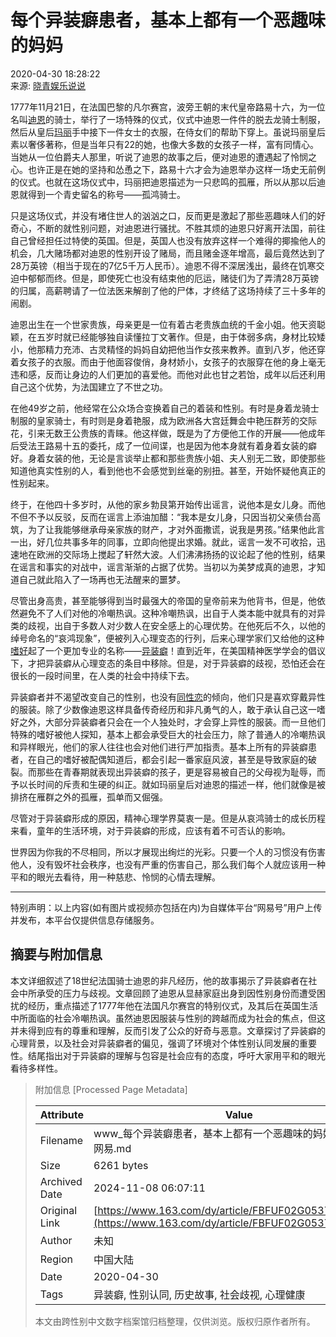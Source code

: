 # 每个异装癖患者，基本上都有一个恶趣味的妈妈

2020-04-30 18:28:22  
来源: [晓青娱乐说说](https://www.163.com/dy/media/T1551091348587.html)

1777年11月21日，在法国巴黎的凡尔赛宫，波旁王朝的末代皇帝路易十六，为一位名叫[迪恩](https://ent.163.com/keywords/8/e/8fea6069/1.html)的骑士，举行了一场特殊的仪式，仪式中迪恩一件件的脱去龙骑士制服，然后从皇后[玛丽](https://ent.163.com/keywords/7/9/739b4e3d/1.html)手中接下一件女士的衣服，在侍女们的帮助下穿上。虽说玛丽皇后素以奢侈著称，但是当年只有22的她，也像大多数的女孩子一样，富有同情心。当她从一位伯爵夫人那里，听说了迪恩的故事之后，便对迪恩的遭遇起了怜悯之心。也许正是在她的坚持和怂恿之下，路易十六才会为迪恩举办这样一场史无前例的仪式。也就在这场仪式中，玛丽把迪恩描述为一只悲鸣的孤雁，所以从那以后迪恩就得到一个青史留名的称号——孤鸿骑士。

只是这场仪式，并没有堵住世人的汹汹之口，反而更是激起了那些恶趣味人们的好奇心，不断的就性别问题，对迪恩进行骚扰。不胜其烦的迪恩只好离开法国，前往自己曾经担任过特使的英国。但是，英国人也没有放弃这样一个难得的揶揄他人的机会，几大赌场都对迪恩的性别开设了赌局，而且赌金逐年增高，最后竟然达到了28万英镑（相当于现在的7亿5千万人民币）。迪恩不得不深居浅出，最终在饥寒交迫中郁郁而终。但是，即使死亡也没有结束他的厄运，赌徒们为了弄清28万英镑的归属，高薪聘请了一位法医来解剖了他的尸体，才终结了这场持续了三十多年的闹剧。

迪恩出生在一个世家贵族，母亲更是一位有着古老贵族血统的千金小姐。他天资聪颖，在五岁时就已经能够独自读懂拉丁文著作。但是，由于体弱多病，身材比较矮小，他那精力充沛、古灵精怪的妈妈自幼把他当作女孩来教养。直到八岁，他还穿着女孩子的衣服。而由于他面容俊俏，身材娇小，女孩子的衣服穿在他的身上毫无违和感，反而让身边的人们更加的喜爱他。而他对此也甘之若饴，成年以后还利用自己这个优势，为法国建立了不世之功。

在他49岁之前，他经常在公众场合变换着自己的着装和性别。有时是身着龙骑士制服的皇家骑士，有时则是身着艳服，成为欧洲各大宫廷舞会中艳压群芳的交际花，引来无数王公贵族的青睐。他这样做，既是为了方便他工作的开展——他成年后受法王路易十五的委托，成了一位间谍，也是因为他本身就有着身着女装的癖好。身着女装的他，无论是言谈举止都和那些贵族小姐、夫人别无二致，即使那些知道他真实性别的人，看到他也不会感觉到丝毫的别扭。甚至，开始怀疑他真正的性别起来。

终于，在他四十多岁时，从他的家乡勃艮第开始传出谣言，说他本是女儿身。而他不但不予以反驳，反而在谣言上添油加醋：“我本是女儿身，只因当初父亲债台高筑，为了让我能够继承母亲家族的财产，才对外面撒谎，说我是男孩。”结果他此言一出，好几位共事多年的同事，立即向他提出求婚。就此，谣言一发不可收拾，迅速地在欧洲的交际场上搅起了轩然大波。人们沸沸扬扬的议论起了他的性别，结果在谣言和事实的对战中，谣言渐渐的占据了优势。当初以为美梦成真的迪恩，才知道自己就此陷入了一场再也无法醒来的噩梦。

尽管出身高贵，甚至能够得到当时最强大的帝国的皇帝前来为他背书，但是，他依然避免不了人们对他的冷嘲热讽。这种冷嘲热讽，出自于人类本能中就具有的对异类的歧视，出自于多数人对少数人在安全感上的心理优势。在他死后不久，以他的绰号命名的“哀鸿现象”，便被列入心理变态的行列，后来心理学家们又给他的这种[嗜好](https://ent.163.com/keywords/5/d/55dc597d/1.html)起了一个更加专业的名称——[异装癖](https://ent.163.com/keywords/5/0/5f0288c57656/1.html)！直到近年，在美国精神医学学会的倡议下，才把异装癖从心理变态的条目中移除。但是，对于异装癖的歧视，恐怕还会在很长的一段时间里，在人类的社会中持续下去。

异装癖者并不渴望改变自己的性别，也没有[同性恋](https://ent.163.com/keywords/5/0/540c6027604b/1.html)的倾向，他们只是喜欢穿戴异性的服装。除了少数像迪恩这样具备传奇经历和非凡勇气的人，敢于承认自己这一嗜好之外，大部分异装癖者只会在一个人独处时，才会穿上异性的服装。而一旦他们特殊的嗜好被他人探知，基本上都会承受巨大的社会压力，除了普通人的冷嘲热讽和异样眼光，他们的家人往往也会对他们进行严加指责。基本上所有的异装癖患者，在自己的嗜好被配偶知道后，都会引起一番家庭风波，甚至是导致家庭的破裂。而那些在青春期就表现出异装癖的孩子，更是容易被自己的父母视为耻辱，而予以长时间的斥责和生硬的纠正。就如玛丽皇后对迪恩的描述一样，他们就像是被排挤在雁群之外的孤雁，孤单而又倔强。

尽管对于异装癖形成的原因，精神心理学界莫衷一是。但是从哀鸿骑士的成长历程来看，童年的生活环境，对于异装癖的形成，应该有着不可否认的影响。

世界因为你我的不尽相同，所以才展现出绚烂的光彩。只要一个人的习惯没有伤害他人，没有毁坏社会秩序，也没有严重的伤害自己，那么我们每个人就应该用一种平和的眼光去看待，用一种慈悲、怜悯的心情去理解。

---

特别声明：以上内容(如有图片或视频亦包括在内)为自媒体平台“网易号”用户上传并发布，本平台仅提供信息存储服务。

## 摘要与附加信息

<!-- tcd_abstract -->
本文详细叙述了18世纪法国骑士迪恩的非凡经历，他的故事揭示了异装癖者在社会中所承受的压力与歧视。文章回顾了迪恩从显赫家庭出身到因性别身份而遭受困扰的经历，重点描述了1777年他在法国凡尔赛宫的特别仪式，及其后在英国生活中所面临的社会冷嘲热讽。虽然迪恩因服装与性别的跨越而成为社会的焦点，但这并未得到应有的尊重和理解，反而引发了公众的好奇与恶意。文章探讨了异装癖的心理背景，以及社会对异装癖者的偏见，强调了环境对个体性别认同发展的重要性。结尾指出对于异装癖的理解与包容是社会应有的态度，呼吁大家用平和的眼光看待多样性。
<!-- tcd_abstract_end -->

> 附加信息 [Processed Page Metadata]
>
> | Attribute       | Value                                  |
> |-----------------|----------------------------------------|
> | Filename        | www_每个异装癖患者，基本上都有一个恶趣味的妈妈同性恋_-_网易.md                             |
> | Size            | 6261 bytes                           |
> | Archived Date   | 2024-11-08 06:07:11                             |
> | Original Link   | [https://www.163.com/dy/article/FBFUF02G053777O9.html](https://www.163.com/dy/article/FBFUF02G053777O9.html)                       |
> | Author          | 未知                               |
> | Region          | 中国大陆                               |
> | Date            | 2020-04-30                                 |
> | Tags            | 异装癖, 性别认同, 历史故事, 社会歧视, 心理健康                                 |
>
> 本文由跨性别中文数字档案馆归档整理，仅供浏览。版权归原作者所有。
>